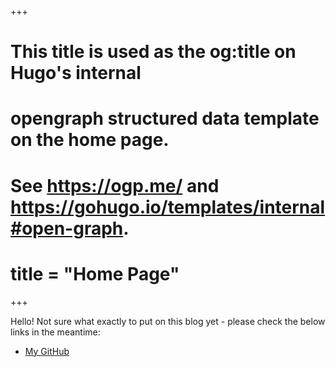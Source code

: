 +++
# This title is used as the og:title on Hugo's internal
# opengraph structured data template on the home page.
# See https://ogp.me/ and https://gohugo.io/templates/internal#open-graph.
# title = "Home Page"
+++

Hello! Not sure what exactly to put on this blog yet - please check the below links in the meantime:

- [My GitHub](https://github.com/jamesWalker55)
